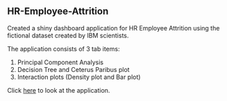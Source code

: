 ## HR-Employee-Attrition

Created a shiny dashboard application for HR Employee Attrition using the fictional dataset created by IBM scientists. 

The application consists of 3 tab items:

1. Principal Component Analysis
2. Decision Tree and Ceterus Paribus plot
3. Interaction plots (Density plot and Bar plot)

Click <a href = "https://neilbhutada.shinyapps.io/AttritionAnalysis/">here</a> to look at the application.
